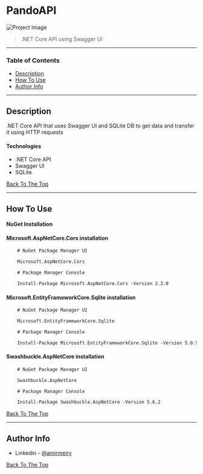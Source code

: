 # PandoAPI

![Project Image](https://media.ttmind.com/Media/tech/article_22_8-8-201810-19-28AM.jpg)

> .NET Core API using Swagger UI

---

### Table of Contents

- [Description](#description)
- [How To Use](#how-to-use)
- [Author Info](#author-info)

---

## Description

.NET Core API that uses Swagger UI and SQLite DB to get data and transfer it using HTTP requests

#### Technologies

- .NET Core API
- Swagger UI
- SQLite

[Back To The Top](#read-me-template)

---

## How To Use

#### NuGet Installation

#### Microsoft.AspNetCore.Cors installation
```html
    # NuGet Package Manager UI

    Microsoft.AspNetCore.Cors

    # Package Manager Console

    Install-Package Microsoft.AspNetCore.Cors -Version 2.2.0
```

#### Microsoft.EntityFrameworkCore.Sqlite installation
```html
    # NuGet Package Manager UI

    Microsoft.EntityFrameworkCore.Sqlite

    # Package Manager Console

    Install-Package Microsoft.EntityFrameworkCore.Sqlite -Version 5.0.9
```

#### Swashbuckle.AspNetCore installation
```html
    # NuGet Package Manager UI

    Swashbuckle.AspNetCore

    # Package Manager Console

    Install-Package Swashbuckle.AspNetCore -Version 5.6.2
```

[Back To The Top](#read-me-template)

---

## Author Info

- Linkedin - [@amirmeiry](https://www.linkedin.com/in/amir-meiry-5aa2abb9/)

[Back To The Top](#read-me-template)
